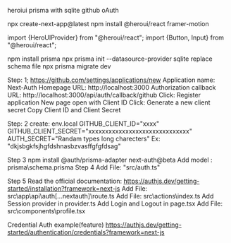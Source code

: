 heroiui
prisma with sqlite
github oAuth


npx create-next-app@latest
npm install @heroui/react framer-motion
<!-- tailwindcss v4 not support Hero ui 
So we need to downgrade tailwindcss 3
npm install tailwindcss@3 -D
npm install postcss@8 -D --need to check manuall added now
tailwind.config.ts - added
postcss.config.mjs - modified --need to check
globals.css add this below line
@source "../../node_modules/@heroui";
 -->


<!-- Provider.tsx -->
import {HeroUIProvider} from "@heroui/react";
import {Button, Input} from "@heroui/react";

npm install prisma
npx prisma init --datasource-provider sqlite
replace schema file
npx prisma migrate dev


<!-- Github OAuth -->
Step: 1;
https://github.com/settings/applications/new
Application name: Next-Auth
Homepage URL: http://localhost:3000
Authorization callback URL: http://localhost:3000/api/auth/callback/github
Click: Register application
New page open with Client ID
Click: Generate a new client secret
Copy Client ID and Client Secret

Step: 2
create: env.local
GITHUB_CLIENT_ID="xxxx"
GITHUB_CLIENT_SECRET="xxxxxxxxxxxxxxxxxxxxxxxxxxxxxx"
AUTH_SECRET="Randam types long charecters" Ex: "dkjsbgkfsjhgfdshnasbzvasffgfgfdsag"

Step 3
npm install @auth/prisma-adapter next-auth@beta
Add model : prisma\schema.prisma
Step 4
Add File: "src/auth.ts"

Step 5
Read the official documentation: https://authjs.dev/getting-started/installation?framework=next-js
Add File: src\app\api\auth\[...nextauth]\route.ts
Add File: src\actions\index.ts
Add Session provider in provider.ts
Add Login and Logout in page.tsx
Add File:  src\components\profile.tsx

Credential Auth example(feature)
https://authjs.dev/getting-started/authentication/credentials?framework=next-js